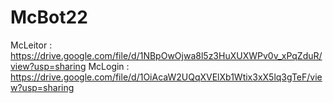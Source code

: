 # McBot22

McLeitor : https://drive.google.com/file/d/1NBpOwOjwa8l5z3HuXUXWPv0v_xPqZduR/view?usp=sharing
McLogin : https://drive.google.com/file/d/1OiAcaW2UQqXVElXb1Wtix3xX5lq3gTeF/view?usp=sharing
